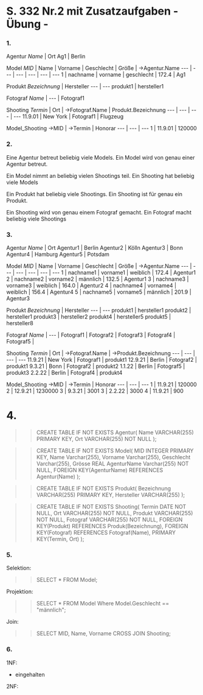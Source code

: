 # S. 332 Nr.2 mit Zusatzaufgaben - Übung -

### 1.

Agentur
_Name_ | Ort
Ag1 | Berlin

Model
_MID_ | Name | Vorname | Geschlecht | Größe | ->Agentur.Name
--- | --- | --- | --- | --- | ---
1 | nachname | vorname | geschlecht | 172.4 | Ag1

Produkt 
_Bezeichnung_ | Hersteller
--- | ---
produkt1 | hersteller1

Fotograf
_Name_ | 
--- |
Fotograf1

Shooting 
_Termin_ | Ort | ->Fotograf.Name | Produkt.Bezeichnung
--- | --- | --- | ---
11.9.01 | New York | Fotograf1 | Flugzeug

Model_Shooting
->MID | ->Termin | Honorar
--- | --- | ---
1 | 11.9.01 | 120000

### 2.

Eine Agentur betreut beliebig viele Models.
Ein Model wird von genau einer Agentur betreut.

Ein Model nimmt an beliebig vielen Shootings teil.
Ein Shooting hat beliebig viele Models

Ein Produkt hat beliebig viele Shootings.
Ein Shooting ist für genau ein Produkt.

Ein Shooting wird von genau einem Fotograf gemacht.
Ein Fotograf macht beliebig viele Shootings

### 3.

Agentur
_Name_ | Ort
Agentur1 | Berlin
Agentur2 | Kölln 
Agentur3 | Bonn 
Agentur4 | Hamburg
Agentur5 | Potsdam

Model
_MID_ | Name | Vorname | Geschlecht | Größe | ->Agentur.Name
--- | --- | --- | --- | --- | ---
1 | nachname1 | vorname1 | weiblich | 172.4 | Agentur1
2 | nachname2 | vorname2 | männlich | 132.5 | Agentur1
3 | nachname3 | vorname3 | weiblich | 164.0 | Agentur2
4 | nachname4 | vorname4 | weiblich | 156.4 | Agentur4
5 | nachname5 | vorname5 | männlich | 201.9 | Agentur3

Produkt 
_Bezeichnung_ | Hersteller
--- | ---
produkt1 | hersteller1
produkt2 | hersteller1
produkt3 | hersteller2
produkt4 | hersteller5
produkt5 | hersteller8

Fotograf
_Name_ | 
--- |
Fotograf1 |
Fotograf2 |
Fotograf3 |
Fotograf4 |
Fotograf5 | 

Shooting 
_Termin_ | Ort | ->Fotograf.Name | ->Produkt.Bezeichnung
--- | --- | --- | ---
11.9.21 | New York | Fotograf1 | produkt1
12.9.21 | Berlin | Fotograf2 | produkt1
9.3.21 | Bonn | Fotograf2 | produkt2
1.1.22 | Berlin | Fotograf5 | produkt3
2.2.22 | Berlin | Fotograf4 | produkt4

Model_Shooting
->MID | ->Termin | Honorar
--- | --- | ---
1 | 11.9.21 | 120000
2 | 12.9.21 | 1230000
3 | 9.3.21  | 3001
3 | 2.2.22 | 3000
4 | 11.9.21 | 900

# 4.

>> CREATE TABLE IF NOT EXISTS Agentur(
>>	Name VARCHAR(255) PRIMARY KEY,
>>	Ort VARCHAR(255) NOT NULL
>>);

>> CREATE TABLE IF NOT EXISTS Model(
>>	MID INTEGER PRIMARY KEY,
>>	Name Varchar(255),
>>	Vorname Varchar(255),
>>	Geschlecht Varchar(255),
>>	Grösse REAL
>>	AgenturName Varchar(255) NOT NULL,
>>	FOREIGN KEY(AgenturName) REFERENCES Agentur(Name)
>>);

>> CREATE TABLE IF NOT EXISTS Produkt(
>>	Bezeichnung VARCHAR(255) PRIMARY KEY,
>>	Hersteller VARCHAR(255)
>>);


>> CREATE TABLE IF NOT EXISTS Shooting(
>>	Termin DATE NOT NULL,
>>	Ort VARCHAR(255) NOT NULL,
>>	Produkt VARCHAR(255) NOT NULL,
>>	Fotograf VARCHAR(255) NOT NULL,
>>	FOREIGN KEY(Produkt) REFERENCES Produk(Bezeichnung),
>>	FOREIGN KEY(Fotograf) REFERENCES Fotograf(Name),
>>	PRIMARY KEY(Termin, Ort)
>>);

### 5.

Selektion:
>> SELECT * FROM Model;

Projektion:
>> SELECT * FROM Model Where Model.Geschlecht == "männlich";

Join:
>> SELECT MID, Name, Vorname CROSS JOIN Shooting;


### 6.

1NF:
* eingehalten

2NF:


